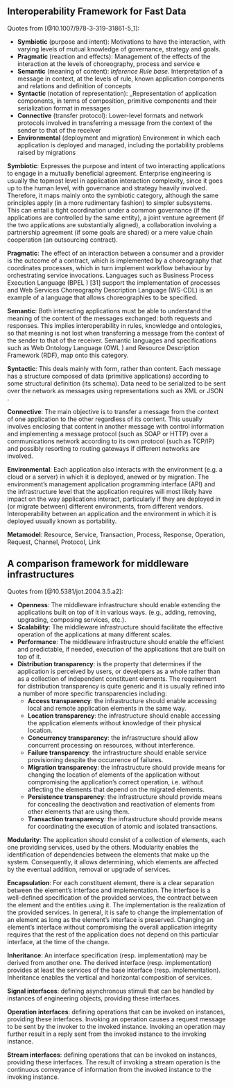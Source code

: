 <!--

TODO: Remove quotes from cited articles

-->

## Interoperability Framework for Fast Data 

Quotes from [@10.1007/978-3-319-31861-5_1]:

* **Symbiotic** (purpose and intent):  Motivations to have the interaction, with varying levels of mutual knowledge of governance, strategy and goals.    
* **Pragmatic** (reaction and effects): Management of the effects of the interaction at the levels of choreography, process and service e 
* **Semantic** (meaning of content): _Inference Rule base_. Interpretation of a message in context, at the levels of rule, known application components and relations and definition of concepts 
* **Syntactic** (notation of representation): _Representation of application components, in terms of composition, primitive components and their serialization format in messages 
* **Connective** (transfer protocol): Lower-level formats and network protocols involved in transferring a message from the context of the sender to that of the receiver 
* **Environmental** (deployment and migration) Environment in which each application is deployed and managed, including the portability problems raised by migrations 

**Symbiotic**: Expresses the purpose and intent of two interacting applications to engage in a mutually beneficial agreement. Enterprise engineering is usually the topmost level in application interaction complexity, since it goes up to the human level, with governance and strategy heavily involved. Therefore, it maps mainly onto the symbiotic category, although the same principles apply (in a more rudimentary fashion) to simpler subsystems. This can entail a tight coordination under a common governance (if the applications are controlled by the same entity), a joint venture agreement (if the two applications are substantially aligned), a collaboration involving a partnership agreement (if some goals are shared) or a mere value chain cooperation (an outsourcing contract).

**Pragmatic**: The effect of an interaction between a consumer and a provider is the outcome of a contract, which is implemented by a choreography that coordinates processes, which in turn implement workflow behaviour by orchestrating service invocations. Languages such as Business Process Execution Language (BPEL ) [31] support the implementation of processes and Web Services Choreography Description Language (WS-CDL) is an example of a language that allows choreographies to be specified.

**Semantic**: Both interacting applications must be able to understand the meaning of the content of the messages exchanged: both requests and responses. This implies interoperability in rules, knowledge and ontologies, so that meaning is not lost when transferring a message from the context of the sender to that of the receiver. Semantic languages and specifications such as Web Ontology Language (OWL ) and Resource Description Framework (RDF), map onto this category.

**Syntactic**: This deals mainly with form, rather than content. Each message has a structure composed of data (primitive applications) according to some structural definition (its schema). Data need to be serialized to be sent over the network as messages using representations such as XML or JSON .

**Connective**: The main objective is to transfer a message from the context of one application to the other regardless of its content. This usually involves enclosing that content in another message with control information and implementing a message protocol (such as SOAP or HTTP) over a communications network according to its own protocol (such as TCP/IP) and possibly resorting to routing gateways if different networks are involved.

**Environmental**: Each application also interacts with the environment (e.g. a cloud or a server) in which it is deployed, anewed or by migration. The environment’s management application programming interface (API) and the infrastructure level that the application requires will most likely have impact on the way applications interact, particularly if they are deployed in (or migrate between) different environments, from different vendors. Interoperability between an application and the environment in which it is deployed usually known as portability.

**Metamodel**: Resource, Service, Transaction, Process, Response, Operation, Request, Channel, Protocol, Link

## A comparison framework for middleware infrastructures

Quotes from [@10.5381/jot.2004.3.5.a2]:

* **Openness**: The middleware infrastructure should enable extending the applications built on top of it in various ways. (e.g., adding, removing, upgrading, composing services, etc.).
* **Scalability**: The middleware infrastructure should facilitate the effective operation of the applications at many different scales.
* **Performance**: The middleware infrastructure should enable the efficient and predictable, if needed, execution of the applications that are built on top of it.
* **Distribution transparency**: is the property that determines if the application is perceived by users, or developers as a whole rather than as a collection of independent constituent elements. The requirement for distribution transparency is quite generic and it is usually refined into a number of more specific transparencies including:
  * **Access transparency**: the infrastructure should enable accessing local and remote application elements in the same way.
  * **Location transparency**: the infrastructure should enable accessing the application elements without knowledge of their physical location.
  * **Concurrency transparency**: the infrastructure should allow concurrent processing on resources, without interference.
  * **Failure transparency**: the infrastructure should enable service provisioning despite the occurrence of failures.
  * **Migration transparency**: the infrastructure should provide means for changing the location of elements of the application without compromising the application’s correct operation, i.e. without affecting the elements that depend on the migrated elements.
  * **Persistence transparency**: the infrastructure should provide means for concealing the deactivation and reactivation of elements from other elements that are using them.
  * **Transaction transparency**: the infrastructure should provide means for coordinating the execution of atomic and isolated transactions.


**Modularity**: The application should consist of a collection of elements, each one providing services, used by the others. Modularity enables the identification of dependencies between the elements that make up the system. Consequently, it allows determining, which elements are affected by the eventual addition, removal or upgrade of services.

**Encapsulation**: For each constituent element, there is a clear separation between the element’s interface and implementation. The interface is a well-defined specification of the provided services, the contract between the element and the entities using it. The implementation is the realization of the provided services. In general, it is safe to change the implementation of an element as long as the element’s interface is preserved. Changing an element’s interface without compromising the overall application integrity requires that the rest of the application does not depend on this particular interface, at the time of the change.

**Inheritance**: An interface specification (resp. implementation) may be derived from another one. The derived interface (resp. implementation) provides at least the services of the base interface (resp. implementation). Inheritance enables the vertical and horizontal composition of services.


**Signal interfaces**: defining asynchronous stimuli that can be handled by instances of engineering objects, providing these interfaces.

**Operation interfaces**: defining operations that can be invoked on instances, providing these interfaces. Invoking an operation causes a request message to be sent by the invoker to the invoked instance. Invoking an operation may further result in a reply sent from the invoked instance to the invoking instance.

**Stream interfaces**: defining operations that can be invoked on instances, providing these interfaces. The result of invoking a stream operation is the continuous conveyance of information from the invoked instance to the invoking instance.


